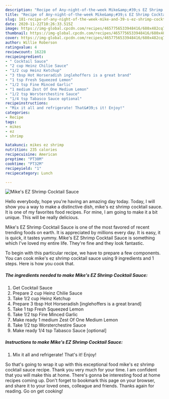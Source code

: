 ```yaml
---
description: "Recipe of Any-night-of-the-week Mike&amp;#39;s EZ Shrimp Cocktail Sauce"
title: "Recipe of Any-night-of-the-week Mike&amp;#39;s EZ Shrimp Cocktail Sauce"
slug: 181-recipe-of-any-night-of-the-week-mike-and-39-s-ez-shrimp-cocktail-sauce
date: 2020-11-22T10:26:33.515Z
image: https://img-global.cpcdn.com/recipes/4657756533948416/680x482cq70/mikes-ez-shrimp-cocktail-sauce-recipe-main-photo.jpg
thumbnail: https://img-global.cpcdn.com/recipes/4657756533948416/680x482cq70/mikes-ez-shrimp-cocktail-sauce-recipe-main-photo.jpg
cover: https://img-global.cpcdn.com/recipes/4657756533948416/680x482cq70/mikes-ez-shrimp-cocktail-sauce-recipe-main-photo.jpg
author: Willie Roberson
ratingvalue: 4
reviewcount: 16228
recipeingredient:
- " Cocktail Sauce"
- "2 cup Heinz Chilie Sauce"
- "1/2 cup Heinz Ketchup"
- "3 tbsp Hot Horseradish inglehoffers is a great brand"
- "1 tsp Fresh Squeezed Lemon"
- "1/2 tsp Fine Minced Garlic"
- "1 medium Zest Of One Medium Lemon"
- "1/2 tsp Worsterchestire Sauce"
- "1/4 tsp Tabasco Sauce optional"
recipeinstructions:
- "Mix it all and refrigerate! That&#39;s it! Enjoy!"
categories:
- Recipe
tags:
- mikes
- ez
- shrimp

katakunci: mikes ez shrimp 
nutrition: 235 calories
recipecuisine: American
preptime: "PT30M"
cooktime: "PT32M"
recipeyield: "1"
recipecategory: Lunch

---
```



![Mike&#39;s EZ Shrimp Cocktail Sauce](https://img-global.cpcdn.com/recipes/4657756533948416/680x482cq70/mikes-ez-shrimp-cocktail-sauce-recipe-main-photo.jpg)

Hello everybody, hope you're having an amazing day today. Today, I will show you a way to make a distinctive dish, mike&#39;s ez shrimp cocktail sauce. It is one of my favorites food recipes. For mine, I am going to make it a bit unique. This will be really delicious.



Mike&#39;s EZ Shrimp Cocktail Sauce is one of the most favored of recent trending foods on earth. It is appreciated by millions every day. It is easy, it is quick, it tastes yummy. Mike&#39;s EZ Shrimp Cocktail Sauce is something which I've loved my entire life. They're fine and they look fantastic.


To begin with this particular recipe, we have to prepare a few components. You can cook mike&#39;s ez shrimp cocktail sauce using 9 ingredients and 1 steps. Here is how you cook that.

<!--inarticleads1-->

##### The ingredients needed to make Mike&#39;s EZ Shrimp Cocktail Sauce:

1. Get  Cocktail Sauce
1. Prepare 2 cup Heinz Chilie Sauce
1. Take 1/2 cup Heinz Ketchup
1. Prepare 3 tbsp Hot Horseradish [inglehoffers is a great brand]
1. Take 1 tsp Fresh Squeezed Lemon
1. Take 1/2 tsp Fine Minced Garlic
1. Make ready 1 medium Zest Of One Medium Lemon
1. Take 1/2 tsp Worsterchestire Sauce
1. Make ready 1/4 tsp Tabasco Sauce [optional]




<!--inarticleads2-->

##### Instructions to make Mike&#39;s EZ Shrimp Cocktail Sauce:

1. Mix it all and refrigerate! That&#39;s it! Enjoy!




So that's going to wrap it up with this exceptional food mike&#39;s ez shrimp cocktail sauce recipe. Thank you very much for your time. I am confident that you will make this at home. There's gonna be interesting food at home recipes coming up. Don't forget to bookmark this page on your browser, and share it to your loved ones, colleague and friends. Thanks again for reading. Go on get cooking!
